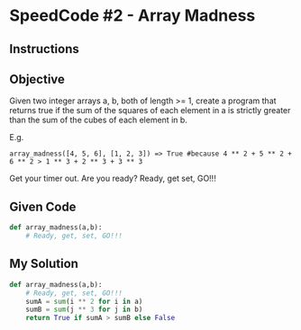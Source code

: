 # SpeedCode #2 - Array Madness

## Instructions

## Objective

Given two integer arrays a, b, both of length >= 1, create a program that returns true if the sum of the squares of each element in a is strictly greater than the sum of the cubes of each element in b.

E.g.

```
array_madness([4, 5, 6], [1, 2, 3]) => True #because 4 ** 2 + 5 ** 2 + 6 ** 2 > 1 ** 3 + 2 ** 3 + 3 ** 3
```

Get your timer out. Are you ready? Ready, get set, GO!!!

## Given Code
```python
def array_madness(a,b):
    # Ready, get, set, GO!!!
```

## My Solution
```python
def array_madness(a,b):
    # Ready, get, set, GO!!!
    sumA = sum(i ** 2 for i in a)
    sumB = sum(j ** 3 for j in b)
    return True if sumA > sumB else False
```
